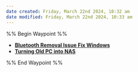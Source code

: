 ```yaml
---
date created: Friday, March 22nd 2024, 10:32 am
date modified: Friday, March 22nd 2024, 10:33 am
---
```


%% Begin Waypoint %%
- **[Bluetooth Removal Issue Fix Windows](./Bluetooth%20Removal%20Issue%20Fix%20Windows/Bluetooth%20Removal%20Issue%20Fix%20Windows.md)**
- **[Turning Old PC into NAS](./Turning%20Old%20PC%20into%20NAS/Turning%20Old%20PC%20into%20NAS.md)**

%% End Waypoint %%